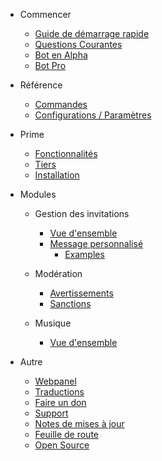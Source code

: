 - Commencer

  - [Guide de démarrage rapide](/fr/getting-started/quick-start.md)
  - [Questions Courantes](/fr/getting-started/faq.md)
  - [Bot en Alpha](/fr/getting-started/alpha.md)
  - [Bot Pro](/fr/getting-started/pro.md)

- Référence

  - [Commandes](/fr/reference/commands.md)
  - [Configurations / Paramètres](/fr/reference/settings.md)

- Prime

  - [Fonctionnalités](/fr/premium/features.md)
  - [Tiers](/fr/premium/tiers.md)
  - [Installation](/fr/premium/setup.md)

- Modules

  - Gestion des invitations

    - [Vue d'ensemble](/fr/modules/invites/overview.md)
    - [Message personnalisé](/fr/modules/invites/custom-messages.md)
      - [Examples](/fr/modules/invites/examples.md)

  - Modération

    - [Avertissements](/fr/modules/moderation/strikes.md)
    - [Sanctions](/fr/modules/moderation/punishments.md)

  - Musique

    - [Vue d'ensemble](/fr/modules/music/overview.md)

- Autre

  - [Webpanel](/fr/other/webpanel.md)
  - [Traductions](/fr/other/translations.md)
  - [Faire un don](/fr/other/donating.md)
  - [Support](/fr/other/support.md)
  - [Notes de mises à jour](/fr/other/changelog.md)
  - [Feuille de route](/fr/other/roadmap.md)
  - [Open Source](/fr/other/open-source.md)

